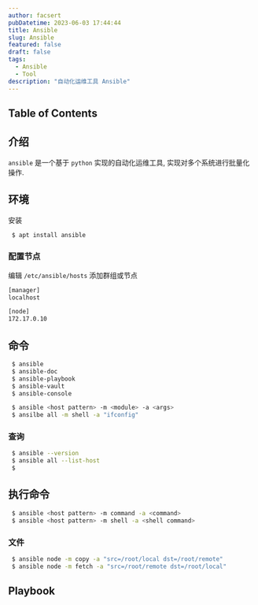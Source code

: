 ```yaml
---
author: facsert
pubDatetime: 2023-06-03 17:44:44
title: Ansible
slug: Ansible
featured: false
draft: false
tags:
  - Ansible
  - Tool
description: "自动化运维工具 Ansible"
---
```


<!--
 * @Author       : facsert
 * @Date         : 2023-06-03 17:44:44
 * @LastEditTime : 2023-10-11 21:51:31
 * @Description  : edit description
-->

## Table of Contents

## 介绍

`ansible` 是一个基于 `python` 实现的自动化运维工具, 实现对多个系统进行批量化操作.

## 环境

安装

```bash
 $ apt install ansible
```

### 配置节点

编辑 `/etc/ansible/hosts` 添加群组或节点

```bash
[manager]
localhost

[node]
172.17.0.10

```

## 命令

```bash
 $ ansible
 $ ansible-doc
 $ ansible-playbook
 $ ansible-vault
 $ ansible-console

 $ ansible <host pattern> -m <module> -a <args>
 $ ansilbe all -m shell -a "ifconfig"
```

### 查询

```bash
 $ ansible --version
 $ ansible all --list-host
 $

```

## 执行命令

```bash
 $ ansible <host pattern> -m command -a <command>
 $ ansible <host pattern> -m shell -a <shell command>
```

### 文件

```bash
 $ ansible node -m copy -a "src=/root/local dst=/root/remote"
 $ ansible node -m fetch -a "src=/root/remote dst=/root/local"
```

## Playbook
